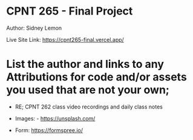 # CPNT 265 - Final Project

Author: Sidney Lemon

Live Site Link: https://cpnt265-final.vercel.app/

# List the author and links to any Attributions for code and/or assets you used that are not your own;

- RE; CPNT 262 class video recordings and daily class notes

- Images: - https://unsplash.com/

- Form: https://formspree.io/
